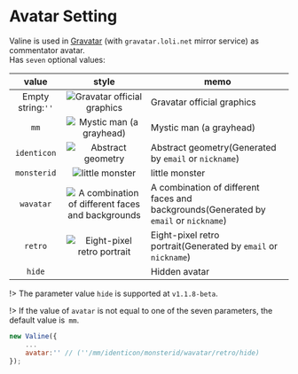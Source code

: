 # Avatar Setting
Valine is used in [Gravatar](http://cn.gravatar.com/) (with `gravatar.loli.net` mirror service) as commentator avatar.  
Has `seven` optional values:  

value|style|memo
:-:|:-:|-
Empty string:`''`|![Gravatar official graphics](https://gravatar.loli.net/avatar/adb831a7fdd83dd1e2a309ce7591dff8?s=40)|Gravatar official graphics
`mm`|![Mystic man (a grayhead)](https://gravatar.loli.net/avatar/adb831a7fdd83dd1e2a309ce7591dff8?s=40&d=mm)|Mystic man (a grayhead)
`identicon`|![Abstract geometry](https://gravatar.loli.net/avatar/adb831a7fdd83dd1e2a309ce7591dff8?s=40&d=identicon)|Abstract geometry(Generated by `email` or `nickname`)
`monsterid`|![little monster](https://gravatar.loli.net/avatar/adb831a7fdd83dd1e2a309ce7591dff8?s=40&d=monsterid)|little monster
`wavatar`|![A combination of different faces and backgrounds](https://gravatar.loli.net/avatar/adb831a7fdd83dd1e2a309ce7591dff8?s=40&d=wavatar)|A combination of different faces and backgrounds(Generated by `email` or `nickname`)
`retro`|![Eight-pixel retro portrait](https://gravatar.loli.net/avatar/adb831a7fdd83dd1e2a309ce7591dff8?s=40&d=retro)|Eight-pixel retro portrait(Generated by `email` or `nickname`)
`hide`|&nbsp;|Hidden avatar

!> The parameter value `hide` is supported at `v1.1.8-beta`.

!> If the value of `avatar` is not equal to one of the seven parameters, the default value is` mm`.

```js
new Valine({
    ...
    avatar:'' // (''/mm/identicon/monsterid/wavatar/retro/hide)
});
```